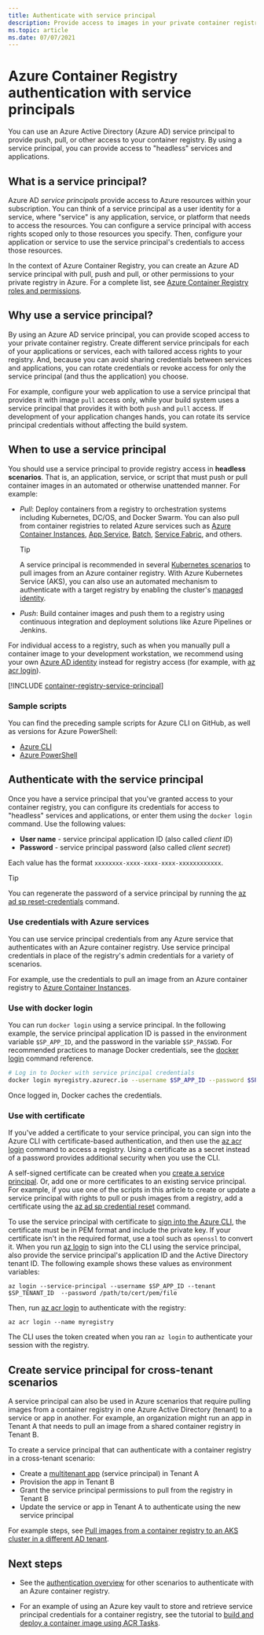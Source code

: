 ```yaml
---
title: Authenticate with service principal
description: Provide access to images in your private container registry by using an Azure Active Directory service principal.
ms.topic: article
ms.date: 07/07/2021
---
```


# Azure Container Registry authentication with service principals

You can use an Azure Active Directory (Azure AD) service principal to provide push, pull, or other access to your container registry. By using a service principal, you can provide access to "headless" services and applications.

## What is a service principal?

Azure AD *service principals* provide access to Azure resources within your subscription. You can think of a service principal as a user identity for a service, where "service" is any application, service, or platform that needs to access the resources. You can configure a service principal with access rights scoped only to those resources you specify. Then, configure your application or service to use the service principal's credentials to access those resources.

In the context of Azure Container Registry, you can create an Azure AD service principal with pull, push and pull, or other permissions to your private registry in Azure. For a complete list, see [Azure Container Registry roles and permissions](container-registry-roles.md).

## Why use a service principal?

By using an Azure AD service principal, you can provide scoped access to your private container registry. Create different service principals for each of your applications or services, each with tailored access rights to your registry. And, because you can avoid sharing credentials between services and applications, you can rotate credentials or revoke access for only the service principal (and thus the application) you choose.

For example, configure your web application to use a service principal that provides it with image `pull` access only, while your build system uses a service principal that provides it with both `push` and `pull` access. If development of your application changes hands, you can rotate its service principal credentials without affecting the build system.

## When to use a service principal

You should use a service principal to provide registry access in **headless scenarios**. That is, an application, service, or script that must push or pull container images in an automated or otherwise unattended manner. For example:

  * *Pull*: Deploy containers from a registry to orchestration systems including Kubernetes, DC/OS, and Docker Swarm. You can also pull from container registries to related Azure services such as [Azure Container Instances](container-registry-auth-aci.md), [App Service](../app-service/index.yml), [Batch](../batch/index.yml), [Service Fabric](../service-fabric/index.yml), and others.

    > [!TIP]
    > A service principal is recommended in several [Kubernetes scenarios](authenticate-kubernetes-options.md) to pull images from an Azure container registry. With Azure Kubernetes Service (AKS), you can also use an automated mechanism to authenticate with a target registry by enabling the cluster's [managed identity](../aks/cluster-container-registry-integration.md). 
  * *Push*: Build container images and push them to a registry using continuous integration and deployment solutions like Azure Pipelines or Jenkins.

For individual access to a registry, such as when you manually pull a container image to your development workstation, we recommend using your own [Azure AD identity](container-registry-authentication.md#individual-login-with-azure-ad) instead for registry access (for example, with [az acr login][az-acr-login]).

[!INCLUDE [container-registry-service-principal](../../includes/container-registry-service-principal.md)]

### Sample scripts

You can find the preceding sample scripts for Azure CLI on GitHub, as well as versions for Azure PowerShell:

* [Azure CLI][acr-scripts-cli]
* [Azure PowerShell][acr-scripts-psh]

## Authenticate with the service principal

Once you have a service principal that you've granted access to your container registry, you can configure its credentials for access to "headless" services and applications, or enter them using the `docker login` command. Use the following values:

* **User name** - service principal application ID (also called *client ID*)
* **Password** - service principal password (also called *client secret*)

Each value has the format `xxxxxxxx-xxxx-xxxx-xxxx-xxxxxxxxxxxx`. 

> [!TIP]
> You can regenerate the password of a service principal by running the [az ad sp reset-credentials](/cli/azure/ad/sp/credential#az_ad_sp_credential_reset) command.
>

### Use credentials with Azure services

You can use service principal credentials from any Azure service that authenticates with an Azure container registry.  Use service principal credentials in place of the registry's admin credentials for a variety of scenarios.

For example, use the credentials to pull an image from an Azure container registry to [Azure Container Instances](container-registry-auth-aci.md).

### Use with docker login

You can run `docker login` using a service principal. In the following example, the service principal application ID is passed in the environment variable `$SP_APP_ID`, and the password in the variable `$SP_PASSWD`. For recommended practices to manage Docker credentials, see the [docker login](https://docs.docker.com/engine/reference/commandline/login/) command reference.

```bash
# Log in to Docker with service principal credentials
docker login myregistry.azurecr.io --username $SP_APP_ID --password $SP_PASSWD
```

Once logged in, Docker caches the credentials.

### Use with certificate

If you've added a certificate to your service principal, you can sign into the Azure CLI with certificate-based authentication, and then use the [az acr login][az-acr-login] command to access a registry. Using a certificate as a secret instead of a password provides additional security when you use the CLI. 

A self-signed certificate can be created when you [create a service principal](/cli/azure/create-an-azure-service-principal-azure-cli). Or, add one or more certificates to an existing service principal. For example, if you use one of the scripts in this article to create or update a service principal with rights to pull or push images from a registry, add a certificate using the [az ad sp credential reset][az-ad-sp-credential-reset] command.

To use the service principal with certificate to [sign into the Azure CLI](/cli/azure/authenticate-azure-cli#sign-in-with-a-service-principal), the certificate must be in PEM format and include the private key. If your certificate isn't in the required format, use a tool such as `openssl` to convert it. When you run [az login][az-login] to sign into the CLI using the service principal, also provide the service principal's application ID and the Active Directory tenant ID. The following example shows these values as environment variables:

```azurecli
az login --service-principal --username $SP_APP_ID --tenant $SP_TENANT_ID  --password /path/to/cert/pem/file
```

Then, run [az acr login][az-acr-login] to authenticate with the registry:

```azurecli
az acr login --name myregistry
```

The CLI uses the token created when you ran `az login` to authenticate your session with the registry.

## Create service principal for cross-tenant scenarios

A service principal can also be used in Azure scenarios that require pulling images from a container registry in one Azure Active Directory (tenant) to a service or app in another. For example, an organization might run an app in Tenant A that needs to pull an image from a shared container registry in Tenant B.

To create a service principal that can authenticate with a container registry in a cross-tenant scenario:

*  Create a [multitenant app](../active-directory/develop/single-and-multi-tenant-apps.md) (service principal) in Tenant A 
* Provision the app in Tenant B
* Grant the service principal permissions to pull from the registry in Tenant B
* Update the service or app in Tenant A to authenticate using the new service principal

For example steps, see [Pull images from a container registry to an AKS cluster in a different AD tenant](authenticate-aks-cross-tenant.md).

## Next steps

* See the [authentication overview](container-registry-authentication.md) for other scenarios to authenticate with an Azure container registry.

* For an example of using an Azure key vault to store and retrieve service principal credentials for a container registry, see the tutorial to [build and deploy a container image using ACR Tasks](container-registry-tutorial-quick-task.md).

<!-- LINKS - External -->
[acr-scripts-cli]: https://github.com/Azure/azure-docs-cli-python-samples/tree/master/container-registry
[acr-scripts-psh]: https://github.com/Azure/azure-docs-powershell-samples/tree/master/container-registry

<!-- LINKS - Internal -->
[az-acr-login]: /cli/azure/acr#az_acr_login
[az-login]: /cli/azure/reference-index#az_login
[az-ad-sp-credential-reset]: /cli/azure/ad/sp/credential#az_ad_sp_credential_reset
